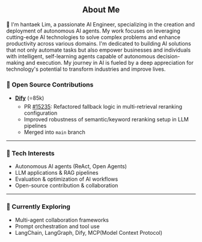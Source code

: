 <h2 align="center">About Me</h2>

👋 I'm hantaek Lim, a passionate AI Engineer, specializing in the creation and deployment of autonomous AI agents. My work focuses on leveraging cutting-edge AI technologies to solve complex problems and enhance productivity across various domains. I'm dedicated to building AI solutions that not only automate tasks but also empower businesses and individuals with intelligent, self-learning agents capable of autonomous decision-making and execution. My journey in AI is fueled by a deep appreciation for technology's potential to transform industries and improve lives.


### 👥 Open Source Contributions

- **[Dify](https://github.com/langgenius/dify)** (⭐️85k)
  - PR [#15235](https://github.com/langgenius/dify/pull/15235): Refactored fallback logic in multi-retrieval reranking configuration
  - Improved robustness of semantic/keyword reranking setup in LLM pipelines
  - Merged into `main` branch

---

### 🔧 Tech Interests

- Autonomous AI agents (ReAct, Open Agents)
- LLM applications & RAG pipelines
- Evaluation & optimization of AI workflows
- Open-source contribution & collaboration

---

### 🌱 Currently Exploring

- Multi-agent collaboration frameworks
- Prompt orchestration and tool use
- LangChain, LangGraph, Dify, MCP(Model Context Protocol)
